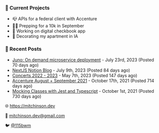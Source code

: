 ### 📌 Current Projects
- 📪 APIs for a federal client with Accenture
- 🏃🏼 Prepping for a 10k in September
- 🤑 Working on digital checkbook app
- 🏡 Decorating my apartment in IA

### 📝 Recent Posts

- [Juno: On demand microservice deployment](https://blog.mitchinson.dev/juno) - July 23rd, 2023 (Posted 70 days ago)
- [NextJS Notion Blog](https://blog.mitchinson.dev/blog-2023) - July 9th, 2023 (Posted 84 days ago)
- [Concerts 2022 - 2023](https://blog.mitchinson.dev/concerts-2023) - May 7th, 2023 (Posted 147 days ago)
- [Accenture August + September 2021](https://blog.mitchinson.dev/pillar/aug-sep-21) - October 17th, 2021 (Posted 714 days ago)
- [Mocking Classes with Jest and Typescript](https://blog.mitchinson.dev/jest-typescript-mocks) - October 1st, 2021 (Posted 730 days ago)

🌐 https://mitchinson.dev

💌 mitchinson.dev@gmail.com

🐦 [@115bwm](https://twitter.com/115bwm)